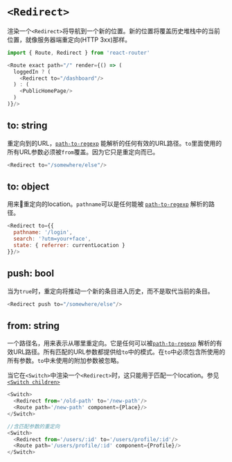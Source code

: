 # `<Redirect>`

渲染一个`<Redirect>`将导航到一个新的位置。新的位置将覆盖历史堆栈中的当前位置，就像服务器端重定向(HTTP 3xx)那样。

```js
import { Route, Redirect } from 'react-router'

<Route exact path="/" render={() => (
  loggedIn ? (
    <Redirect to="/dashboard"/>
  ) : (
    <PublicHomePage/>
  )
)}/>
```

## to: string

重定向到的URL，[`path-to-regexp`](https://www.npmjs.com/package/path-to-regexp) 能解析的任何有效的URL路径。`to`里面使用的所有URL参数必须被`from`覆盖。因为它只是重定向而已。

```js
<Redirect to="/somewhere/else"/>
```

## to: object

用来重定向的location。`pathname`可以是任何能被 [`path-to-regexp`](https://www.npmjs.com/package/path-to-regexp) 解析的路径。

```js
<Redirect to={{
  pathname: '/login',
  search: '?utm=your+face',
  state: { referrer: currentLocation }
}}/>
```

## push: bool

当为`true`时，重定向将推动一个新的条目进入历史，而不是取代当前的条目。

```js
<Redirect push to="/somewhere/else"/>
```

## from: string

一个路径名，用来表示从哪里重定向。它是任何可以被[`path-to-regexp`](https://www.npmjs.com/package/path-to-regexp) 解析的有效URL路径。所有匹配的URL参数都提供给`to`中的模式。在`to`中必须包含所使用的所有参数。`to`中未使用的附加参数被忽略。

当它在`<Switch>`中渲染一个`<Redirect>`时，这只能用于匹配一个location。参见 [`<Switch children>`](./Switch.md#children-node)

```js
<Switch>
  <Redirect from='/old-path' to='/new-path'/>
  <Route path='/new-path' component={Place}/>
</Switch>
```

```js
//含匹配参数的重定向
<Switch>
  <Redirect from='/users/:id' to='/users/profile/:id'/>
  <Route path='/users/profile/:id' component={Profile}/>
</Switch>
```
